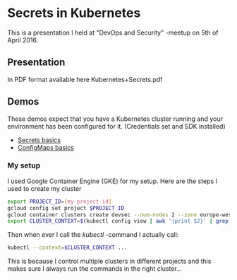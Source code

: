 # Secrets in Kubernetes

This is a presentation I held at "DevOps and Security" -meetup on 5th of April 2016.

## Presentation

In PDF format available here Kubernetes+Secrets.pdf

## Demos

These demos expect that you have a Kubernetes cluster running
and your environment has been configured for it. (Credentials set and SDK installed)

* [Secrets basics](https://github.com/jerryjj/devsec_050416/blob/master/demo/secrets.md)
* [ConfigMaps basics](https://github.com/jerryjj/devsec_050416/blob/master/demo/configmaps.md)

### My setup

I used Google Container Engine (GKE) for my setup.
Here are the steps I used to create my cluster

```sh
export PROJECT_ID=[my-project-id]
gcloud config set project $PROJECT_ID
gcloud container clusters create devsec --num-nodes 2 --zone europe-west1-b
export CLUSTER_CONTEXT=$(kubectl config view | awk '{print $2}' | grep "devsec" | tail -n 1)
```

Then when ever I call the _kubectl_ -command I actually call:

```sh
kubectl --context=$CLUSTER_CONTEXT ...
```

This is because I control multiple clusters in different projects and
this makes sure I always run the commands in the right cluster...
